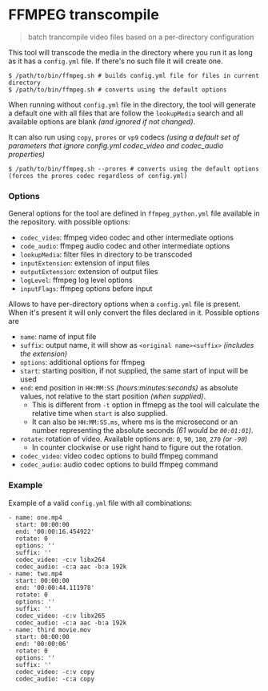 # FFMPEG transcompile

> batch trancompile video files based on a per-directory configuration

This tool will transcode the media in the directory where you run it as long as it has a `config.yml` file. If there's no such file it will create one.

```
$ /path/to/bin/ffmpeg.sh # builds config.yml file for files in current directory
$ /path/to/bin/ffmpeg.sh # converts using the default options
```

When running without `config.yml` file in the directory, the tool will generate a default one with all files that are follow the `lookupMedia` search and all available options are blank _(and ignored if not changed)_.

It can also run using `copy`, `prores` or `vp9` codecs _(using a default set of parameters that ignore config.yml codec_video and codec_audio properties)_

```
$ /path/to/bin/ffmpeg.sh --prores # converts using the default options (forces the prores codec regardless of config.yml)
```

### Options

General options for the tool are defined in `ffmpeg_python.yml` file available in the repository. with possible options:

* `codec_video`: ffmpeg video codec and other intermediate options
* `code_audio`: ffmpeg audio codec and other intermediate options
* `lookupMedia`: filter files in directory to be transcoded
* `inputExtension`: extension of input files
* `outputExtension`: extension of output files
* `logLevel`: ffmpeg log level options
* `inputFlags`: ffmpeg options before input

Allows to have per-directory options when a `config.yml` file is present. When it's present it will only convert the files declared in it. Possible options are

* `name`: name of input file
* `suffix`: output name, it will show as `<original name><suffix>` _(includes the extension)_
* `options`: additional options for ffmpeg
* `start`: starting position, if not supplied, the same start of input will be used
* `end`: end position in `HH:MM:SS` *(hours:minutes:seconds)* as absolute values, not relative to the start position *(when supplied)*.
    * This is different from `-t` option in ffmepg as the tool will calculate the relative time when `start` is also supplied.
    * It can also be `HH:MM:SS.ms`, where ms is the microsecond or an number representing the absolute seconds _(61 would be `00:01:01`)_.
* `rotate`: rotation of video. Available options are: `0`, `90`, `180`, `270` _(or `-90`)_
    * In counter clockwise or use right hand to figure out the rotation.
* `codec_video`: video codec options to build ffmpeg command
* `codec_audio`: audio codec options to build ffmpeg command

### Example

Example of a valid `config.yml` file with all combinations:

```
- name: one.mp4
  start: 00:00:00
  end: '00:00:16.454922'
  rotate: 0
  options: ''
  suffix: ''
  codec_video: -c:v libx264
  codec_audio: -c:a aac -b:a 192k
- name: two.mp4
  start: 00:00:00
  end: '00:00:44.111978'
  rotate: 0
  options: ''
  suffix: ''
  codec_video: -c:v libx265
  codec_audio: -c:a aac -b:a 192k
- name: third movie.mov
  start: 00:00:00
  end: '00:00:06'
  rotate: 0
  options: ''
  suffix: ''
  codec_video: -c:v copy
  codec_audio: -c:a copy
```
